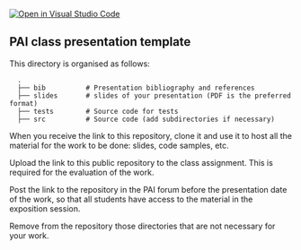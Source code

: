 [![Open in Visual Studio Code](https://classroom.github.com/assets/open-in-vscode-c66648af7eb3fe8bc4f294546bfd86ef473780cde1dea487d3c4ff354943c9ae.svg)](https://classroom.github.com/online_ide?assignment_repo_id=7880712&assignment_repo_type=AssignmentRepo)
## PAI class presentation template
This directory is organised as follows:

      .
      ├── bib          # Presentation bibliography and references
      ├── slides       # slides of your presentation (PDF is the preferred format)
      ├── tests        # Source code for tests
      ├── src          # Source code (add subdirectories if necessary) 
      
When you receive the link to this repository, clone it and use it to host all the material for the work to be done: slides, code samples, etc.

Upload the link to this public repository to the class assignment. This is required for the evaluation of the work.

Post the link to the repository in the PAI forum before the presentation date of the work, so that all students have access to the material in the exposition session.

Remove from the repository those directories that are not necessary for your work.
